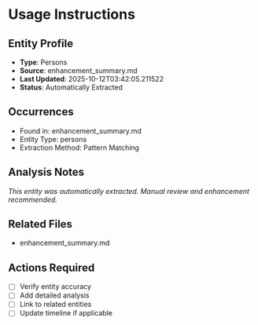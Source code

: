 # Usage Instructions

## Entity Profile
- **Type**: Persons
- **Source**: enhancement_summary.md
- **Last Updated**: 2025-10-12T03:42:05.211522
- **Status**: Automatically Extracted

## Occurrences
- Found in: enhancement_summary.md
- Entity Type: persons
- Extraction Method: Pattern Matching

## Analysis Notes
*This entity was automatically extracted. Manual review and enhancement recommended.*

## Related Files
- enhancement_summary.md

## Actions Required
- [ ] Verify entity accuracy
- [ ] Add detailed analysis
- [ ] Link to related entities
- [ ] Update timeline if applicable
